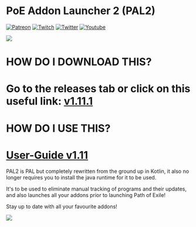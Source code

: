 # PoE Addon Launcher 2 (PAL2)

[![](https://i.imgur.com/ERxHxYo.png, "Patreon")](https://www.patreon.com/Rizlim) [![](https://i.imgur.com/CkvsZAL.png, "Twitch")](https://www.twitch.tv/rizlim/) [![](https://i.imgur.com/2utihTe.png, "Twitter")](https://twitter.com/RizlimWasTaken) [![](https://i.imgur.com/9NOcmc0.png, "Youtube")](http://youtube.com/pastillage)

![](https://i.imgur.com/QvZYFkM.png "")

# HOW DO I DOWNLOAD THIS?
# Go to the releases tab or click on this useful link: [v1.11.1](https://github.com/POE-Addon-Launcher/PAL2/releases/download/1.11.3/PAL2.zip)

# HOW DO I USE THIS?
# [User-Guide v1.11](https://docs.google.com/document/d/1iV6BpndAaENhWc6hcCYI3hINjxi1FAa8bdbeSUXrKFo/edit?usp=sharing)


PAL2 is PAL but completely rewritten from the ground up in Kotlin, it also no longer requires you to install the java runtime for it to be used.

It's to be used to eliminate manual tracking of programs and their updates, and also launches all your addons prior to launching Path of Exile!

Stay up to date with all your favourite addons!

![](https://i.imgur.com/y5G4eJf.png "")
